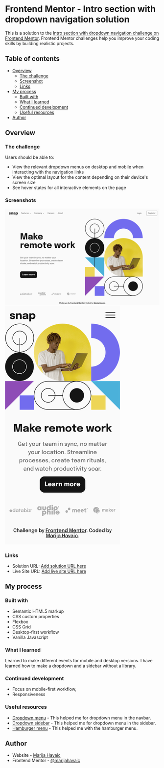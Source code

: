 # Frontend Mentor - Intro section with dropdown navigation solution

This is a solution to the [Intro section with dropdown navigation challenge on Frontend Mentor](https://www.frontendmentor.io/challenges/intro-section-with-dropdown-navigation-ryaPetHE5). Frontend Mentor challenges help you improve your coding skills by building realistic projects. 

## Table of contents

- [Overview](#overview)
  - [The challenge](#the-challenge)
  - [Screenshot](#screenshot)
  - [Links](#links)
- [My process](#my-process)
  - [Built with](#built-with)
  - [What I learned](#what-i-learned)
  - [Continued development](#continued-development)
  - [Useful resources](#useful-resources)
- [Author](#author)

## Overview

### The challenge

Users should be able to:

- View the relevant dropdown menus on desktop and mobile when interacting with the navigation links
- View the optimal layout for the content depending on their device's screen size
- See hover states for all interactive elements on the page

### Screenshots

![Desktop](./designs/desktop.png)
![Mobile](./designs/mobile.png)

### Links

- Solution URL: [Add solution URL here](https://www.frontendmentor.io/solutions/intro-section-with-dropdown-navigation-YzxV0kGpa8)
- Live Site URL: [Add live site URL here](https://marijahavaic.github.io/fm-intro-section-with-dropdown-menu/)

## My process

### Built with

- Semantic HTML5 markup
- CSS custom properties
- Flexbox
- CSS Grid
- Desktop-first workflow
- Vanilla Javascript 

### What I learned

Learned to make different events for mobile and desktop versions.
I have learned how to make a dropdown and a sidebar without a library.

### Continued development

- Focus on mobile-first workflow,
- Responsiveness

### Useful resources

- [Dropdown menu](https://www.w3schools.com/css/css_dropdowns.asp) - This helped me for dropdown menu in the navbar.
- [Dropdown sidebar](https://www.w3schools.com/howto/howto_js_dropdown_sidenav.asp) - This helped me for dropdown menu in the sidebar.
- [Hamburger menu](https://www.w3schools.com/howto/howto_js_topnav_responsive.asp) - This helped me with the hamburger menu.

## Author

- Website - [Marija Havaic](https://marijahavaic.com)
- Frontend Mentor - [@marijahavaic](https://www.frontendmentor.io/profile/marijahavaic)
